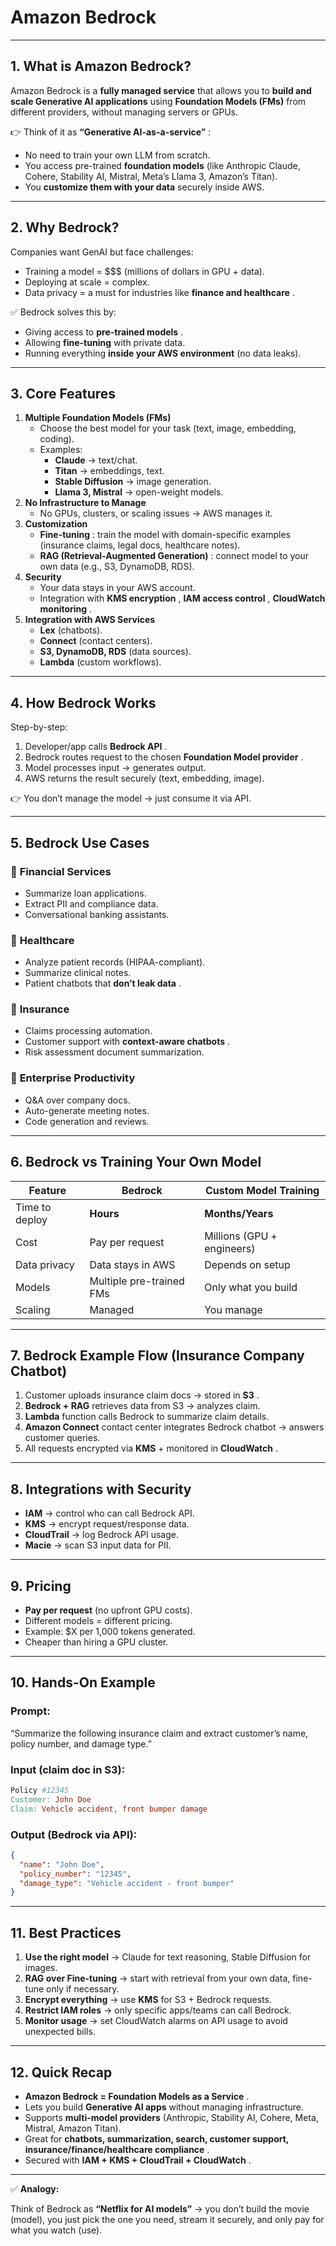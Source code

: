 # **Amazon Bedrock**

---

## 1. **What is Amazon Bedrock?**

Amazon Bedrock is a **fully managed service** that allows you to **build and scale Generative AI applications** using **Foundation Models (FMs)** from different providers, without managing servers or GPUs.

👉 Think of it as  **“Generative AI-as-a-service”** :

* No need to train your own LLM from scratch.
* You access pre-trained **foundation models** (like Anthropic Claude, Cohere, Stability AI, Mistral, Meta’s Llama 3, Amazon’s Titan).
* You **customize them with your data** securely inside AWS.

---

## 2. **Why Bedrock?**

Companies want GenAI but face challenges:

* Training a model = $$$ (millions of dollars in GPU + data).
* Deploying at scale = complex.
* Data privacy = a must for industries like  **finance and healthcare** .

✅ Bedrock solves this by:

* Giving access to  **pre-trained models** .
* Allowing **fine-tuning** with private data.
* Running everything **inside your AWS environment** (no data leaks).

---

## 3. **Core Features**

1. **Multiple Foundation Models (FMs)**
   * Choose the best model for your task (text, image, embedding, coding).
   * Examples:
     * **Claude** → text/chat.
     * **Titan** → embeddings, text.
     * **Stable Diffusion** → image generation.
     * **Llama 3, Mistral** → open-weight models.
2. **No Infrastructure to Manage**
   * No GPUs, clusters, or scaling issues → AWS manages it.
3. **Customization**
   * **Fine-tuning** : train the model with domain-specific examples (insurance claims, legal docs, healthcare notes).
   * **RAG (Retrieval-Augmented Generation)** : connect model to your own data (e.g., S3, DynamoDB, RDS).
4. **Security**
   * Your data stays in your AWS account.
   * Integration with  **KMS encryption** ,  **IAM access control** ,  **CloudWatch monitoring** .
5. **Integration with AWS Services**
   * **Lex** (chatbots).
   * **Connect** (contact centers).
   * **S3, DynamoDB, RDS** (data sources).
   * **Lambda** (custom workflows).

---

## 4. **How Bedrock Works**

Step-by-step:

1. Developer/app calls  **Bedrock API** .
2. Bedrock routes request to the chosen  **Foundation Model provider** .
3. Model processes input → generates output.
4. AWS returns the result securely (text, embedding, image).

👉 You don’t manage the model → just consume it via API.

---

## 5. **Bedrock Use Cases**

### 📌 **Financial Services**

* Summarize loan applications.
* Extract PII and compliance data.
* Conversational banking assistants.

### 📌 **Healthcare**

* Analyze patient records (HIPAA-compliant).
* Summarize clinical notes.
* Patient chatbots that  **don’t leak data** .

### 📌 **Insurance**

* Claims processing automation.
* Customer support with  **context-aware chatbots** .
* Risk assessment document summarization.

### 📌 **Enterprise Productivity**

* Q&A over company docs.
* Auto-generate meeting notes.
* Code generation and reviews.

---

## 6. **Bedrock vs Training Your Own Model**

| Feature        | Bedrock                  | Custom Model Training      |
| -------------- | ------------------------ | -------------------------- |
| Time to deploy | **Hours**          | **Months/Years**     |
| Cost           | Pay per request          | Millions (GPU + engineers) |
| Data privacy   | Data stays in AWS        | Depends on setup           |
| Models         | Multiple pre-trained FMs | Only what you build        |
| Scaling        | Managed                  | You manage                 |

---

## 7. **Bedrock Example Flow (Insurance Company Chatbot)**

1. Customer uploads insurance claim docs → stored in  **S3** .
2. **Bedrock + RAG** retrieves data from S3 → analyzes claim.
3. **Lambda** function calls Bedrock to summarize claim details.
4. **Amazon Connect** contact center integrates Bedrock chatbot → answers customer queries.
5. All requests encrypted via **KMS** + monitored in  **CloudWatch** .

---

## 8. **Integrations with Security**

* **IAM** → control who can call Bedrock API.
* **KMS** → encrypt request/response data.
* **CloudTrail** → log Bedrock API usage.
* **Macie** → scan S3 input data for PII.

---

## 9. **Pricing**

* **Pay per request** (no upfront GPU costs).
* Different models = different pricing.
* Example: $X per 1,000 tokens generated.
* Cheaper than hiring a GPU cluster.

---

## 10. **Hands-On Example**

### Prompt:

“Summarize the following insurance claim and extract customer’s name, policy number, and damage type.”

### Input (claim doc in S3):

```makefile
Policy #12345
Customer: John Doe
Claim: Vehicle accident, front bumper damage
```

### Output (Bedrock via API):

```json
{
  "name": "John Doe",
  "policy_number": "12345",
  "damage_type": "Vehicle accident - front bumper"
}
```

---

## 11. **Best Practices**

1. **Use the right model** → Claude for text reasoning, Stable Diffusion for images.
2. **RAG over Fine-tuning** → start with retrieval from your own data, fine-tune only if necessary.
3. **Encrypt everything** → use **KMS** for S3 + Bedrock requests.
4. **Restrict IAM roles** → only specific apps/teams can call Bedrock.
5. **Monitor usage** → set CloudWatch alarms on API usage to avoid unexpected bills.

---

## 12. **Quick Recap**

* **Amazon Bedrock = Foundation Models as a Service** .
* Lets you build **Generative AI apps** without managing infrastructure.
* Supports **multi-model providers** (Anthropic, Stability AI, Cohere, Meta, Mistral, Amazon Titan).
* Great for  **chatbots, summarization, search, customer support, insurance/finance/healthcare compliance** .
* Secured with  **IAM + KMS + CloudTrail + CloudWatch** .

---

✅ **Analogy:**

Think of Bedrock as **“Netflix for AI models”** → you don’t build the movie (model), you just pick the one you need, stream it securely, and only pay for what you watch (use).
